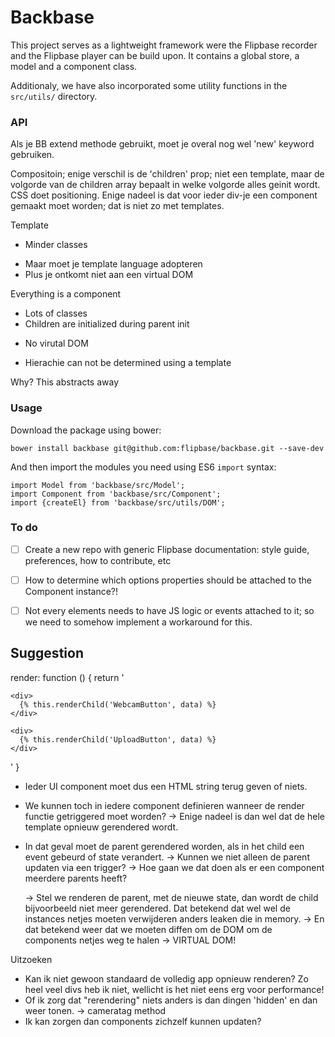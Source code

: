 # Backbase

This project serves as a lightweight framework were the Flipbase recorder and
the Flipbase player can be build upon. It contains a global store, a model 
and a component class. 

Additionaly, we have also incorporated some utility functions in the ```src/utils/```
directory. 

### API

Als je BB extend methode gebruikt, moet je overal nog wel 'new' keyword gebruiken.

Compositoin; enige verschil is de 'children' prop; niet een template, maar de volgorde
van de children array bepaalt in welke volgorde alles geinit wordt. CSS doet positioning.
Enige nadeel is dat voor ieder div-je een component gemaakt moet worden; dat is niet
zo met templates. 

Template
+ Minder classes
- Maar moet je template language adopteren
- Plus je ontkomt niet aan een virtual DOM

Everything is a component
- Lots of classes
- Children are initialized during parent init
+ No virutal DOM
- Hierachie can not be determined using a template


Why? This abstracts away 



### Usage

Download the package using bower:

    bower install backbase git@github.com:flipbase/backbase.git --save-dev

And then import the modules you need using ES6 ```import``` syntax:

    import Model from 'backbase/src/Model';
    import Component from 'backbase/src/Component';
    import {createEl} from 'backbase/src/utils/DOM';


### To do

- [ ] Create a new repo with generic Flipbase documentation: style guide,
      preferences, how to contribute, etc
- [ ] How to determine which options properties should be attached to the 
      Component instance?!
- [ ] Not every elements needs to have JS logic or events attached to it; so we 
      need to somehow implement a workaround for this.



## Suggestion

render: function () {
  return '<div>

    <div>
      {% this.renderChild('WebcamButton', data) %}
    </div>

    <div>
      {% this.renderChild('UploadButton', data) %}
    </div>

  </div>'
}


- Ieder UI component moet dus een HTML string terug geven of niets.
- We kunnen toch in iedere component definieren wanneer de render functie getriggered moet worden?
    -> Enige nadeel is dan wel dat de hele template opnieuw gerendered wordt. 


- In dat geval moet de parent gerendered worden, als in het child een event gebeurd of state verandert.
  -> Kunnen we niet alleen de parent updaten via een trigger? 
    -> Hoe gaan we dat doen als er een component meerdere parents heeft?

  -> Stel we renderen de parent, met de nieuwe state, dan wordt de child bijvoorbeeld niet meer gerendered.
     Dat betekend dat wel wel de instances netjes moeten verwijderen anders leaken die in memory. 
     -> En dat betekend weer dat we moeten diffen om de DOM om de components netjes weg te halen -> VIRTUAL DOM!

Uitzoeken
- Kan ik niet gewoon standaard de volledig app opnieuw renderen? Zo heel veel divs heb ik niet, wellicht is het niet eens erg voor performance!
- Of ik zorg dat "rerendering" niets anders is dan dingen 'hidden' en dan weer tonen. -> cameratag method
- Ik kan zorgen dan components zichzelf kunnen updaten?



